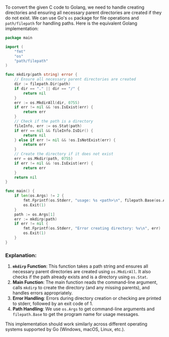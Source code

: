  To convert the given C code to Golang, we need to handle creating directories and ensuring all necessary parent directories are created if they do not exist. We can use Go's `os` package for file operations and `path/filepath` for handling paths. Here is the equivalent Golang implementation:

```go
package main

import (
	"fmt"
	"os"
	"path/filepath"
)

func mkdirp(path string) error {
	// Ensure all necessary parent directories are created
	dir := filepath.Dir(path)
	if dir == "." || dir == "/" {
		return nil
	}
	err := os.MkdirAll(dir, 0755)
	if err != nil && !os.IsExist(err) {
		return err
	}
	// Check if the path is a directory
	fileInfo, err := os.Stat(path)
	if err == nil && fileInfo.IsDir() {
		return nil
	} else if err != nil && !os.IsNotExist(err) {
		return err
	}
	// Create the directory if it does not exist
	err = os.Mkdir(path, 0755)
	if err != nil && !os.IsExist(err) {
		return err
	}
	return nil
}

func main() {
	if len(os.Args) != 2 {
		fmt.Fprintf(os.Stderr, "usage: %s <path>\n", filepath.Base(os.Args[0]))
		os.Exit(1)
	}
	path := os.Args[1]
	err := mkdirp(path)
	if err != nil {
		fmt.Fprintf(os.Stderr, "Error creating directory: %v\n", err)
		os.Exit(1)
	}
}
```

### Explanation:
1. **`mkdirp` Function**: This function takes a path string and ensures all necessary parent directories are created using `os.MkdirAll`. It also checks if the path already exists and is a directory using `os.Stat`.
2. **Main Function**: The main function reads the command-line argument, calls `mkdirp` to create the directory (and any missing parents), and handles errors appropriately.
3. **Error Handling**: Errors during directory creation or checking are printed to stderr, followed by an exit code of 1.
4. **Path Handling**: We use `os.Args` to get command-line arguments and `filepath.Base` to get the program name for usage messages.

This implementation should work similarly across different operating systems supported by Go (Windows, macOS, Linux, etc.).
